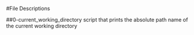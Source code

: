 #File Descriptions

##0-current_working_directory
script that prints the absolute path name of the current working directory
